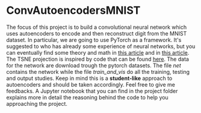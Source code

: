 # ConvAutoencodersMNIST
The focus of this project is to build a convolutional neural network which uses autoencoders to encode and then reconstruct digit from the MNIST dataset. In particular, we are going to use PyTorch as a framework. It's suggested to who has already some experience of neural networks, but you can eventually find some theory and math in [this article](https://pgaleone.eu/neural-networks/2016/11/24/convolutional-autoencoders/) and in [this article](https://algorithmia.com/blog/convolutional-neural-nets-in-pytorch). The TSNE projection is inspired by code that can be found [here](https://github.com/despoisj/LatentSpaceVisualization). The data for the network are download trough the pytorch datasets. The file *net* contains the network while the file *train_and_vis* do all the training, testing and output studies. Keep in mind this is a **student-like** approach to autoencoders and should be taken accordingly. Feel free to give me feedbacks. A Jupyter notebook that you can find in the project folder explains more in detail the reasoning behind the code to help you approaching the project. 
